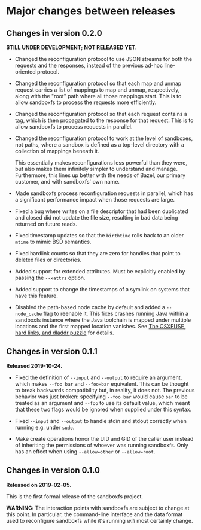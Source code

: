 # Major changes between releases

## Changes in version 0.2.0

**STILL UNDER DEVELOPMENT; NOT RELEASED YET.**

*   Changed the reconfiguration protocol to use JSON streams for both the
    requests and the responses, instead of the previous ad-hoc line-oriented
    protocol.

*   Changed the reconfiguration protocol so that each map and unmap request
    carries a list of mappings to map and unmap, respectively, along with the
    "root" path where all those mappings start.  This is to allow sandboxfs to
    process the requests more efficiently.

*   Changed the reconfiguration protocol so that each request contains a tag,
    which is then propagated to the response for that request.  This is to
    allow sandboxfs to process requests in parallel.

*   Changed the reconfiguration protocol to work at the level of sandboxes,
    not paths, where a sandbox is defined as a top-level directory with a
    collection of mappings beneath it.

    This essentially makes reconfigurations less powerful than they were, but
    also makes them infinitely simpler to understand and manage.  Furthermore,
    this lines up better with the needs of Bazel, our primary customer, and
    with sandboxfs' own name.

*   Made sandboxfs process reconfiguration requests in parallel, which has a
    significant performance impact when those requests are large.

*   Fixed a bug where writes on a file descriptor that had been duplicated and
    closed did not update the file size, resulting in bad data being returned
    on future reads.

*   Fixed timestamp updates so that the `birthtime` rolls back to an older
    `mtime` to mimic BSD semantics.

*   Fixed hardlink counts so that they are zero for handles that point to
    deleted files or directories.

*   Added support for extended attributes.  Must be explicitly enabled by
    passing the `--xattrs` option.

*   Added support to change the timestamps of a symlink on systems that have
    this feature.

*   Disabled the path-based node cache by default and added a `--node_cache`
    flag to reenable it.  This fixes crashes running Java within a sandboxfs
    instance where the Java toolchain is mapped under multiple locations and
    the first mapped location vanishes.  See [The OSXFUSE, hard links, and
    dladdr puzzle](https://jmmv.dev/2020/01/osxfuse-hardlinks-dladdr.html) for
    details.

## Changes in version 0.1.1

**Released 2019-10-24.**

*   Fixed the definition of `--input` and `--output` to require an argument,
    which makes `--foo bar` and `--foo=bar` equivalent.  This can be thought to
    break backwards compatibility but, in reality, it does not.  The previous
    behavior was just broken: specifying `--foo bar` would cause `bar` to be
    treated as an argument and `--foo` to use its default value, which meant
    that these two flags would be ignored when supplied under this syntax.

*   Fixed `--input` and `--output` to handle stdin and stdout correctly when
    running e.g. under `sudo`.

*   Make create operations honor the UID and GID of the caller user instead of
    inheriting the permissions of whoever was running sandboxfs.  Only has an
    effect when using `--allow=other` or `--allow=root`.

## Changes in version 0.1.0

**Released on 2019-02-05.**

This is the first formal release of the sandboxfs project.

**WARNING:** The interaction points with sandboxfs are subject to change at this
point.  In particular, the command-line interface and the data format used to
reconfigure sandboxfs while it's running *will* most certainly change.

